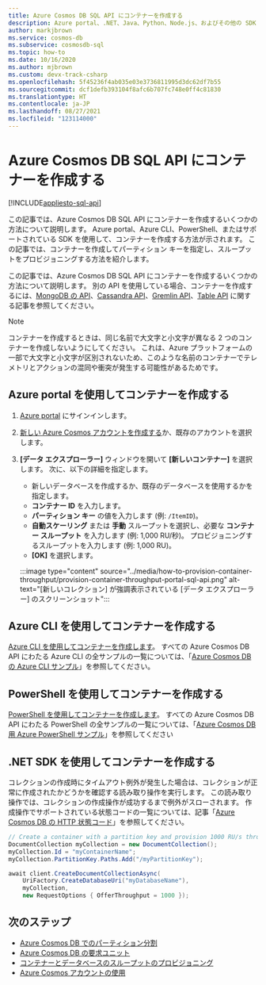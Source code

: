 ```yaml
---
title: Azure Cosmos DB SQL API にコンテナーを作成する
description: Azure portal、.NET、Java、Python、Node.js、およびその他の SDK を使用して、Azure Cosmos DB SQL API でコンテナーを作成する方法について説明します。
author: markjbrown
ms.service: cosmos-db
ms.subservice: cosmosdb-sql
ms.topic: how-to
ms.date: 10/16/2020
ms.author: mjbrown
ms.custom: devx-track-csharp
ms.openlocfilehash: 5f45236f4ab035e03e3736811995d3dc62df7b55
ms.sourcegitcommit: dcf1defb393104f8afc6b707fc748e0ff4c81830
ms.translationtype: HT
ms.contentlocale: ja-JP
ms.lasthandoff: 08/27/2021
ms.locfileid: "123114000"
---
```

# <a name="create-a-container-in-azure-cosmos-db-sql-api"></a>Azure Cosmos DB SQL API にコンテナーを作成する
[!INCLUDE[appliesto-sql-api](../includes/appliesto-sql-api.md)]

この記事では、Azure Cosmos DB SQL API にコンテナーを作成するいくつかの方法について説明します。 Azure portal、Azure CLI、PowerShell、またはサポートされている SDK を使用して、コンテナーを作成する方法が示されます。 この記事では、コンテナーを作成してパーティション キーを指定し、スループットをプロビジョニングする方法を紹介します。

この記事では、Azure Cosmos DB SQL API にコンテナーを作成するいくつかの方法について説明します。 別の API を使用している場合、コンテナーを作成するには、[MongoDB の API](../mongodb/how-to-create-container-mongodb.md)、[Cassandra API](../cassandra/how-to-create-container-cassandra.md)、[Gremlin API](../graph/how-to-create-container-gremlin.md)、[Table API](../table/how-to-create-container.md) に関する記事を参照してください。

> [!NOTE]
> コンテナーを作成するときは、同じ名前で大文字と小文字が異なる 2 つのコンテナーを作成しないようにしてください。 これは、Azure プラットフォームの一部で大文字と小文字が区別されないため、このような名前のコンテナーでテレメトリとアクションの混同や衝突が発生する可能性があるためです。

## <a name="create-a-container-using-azure-portal"></a><a id="portal-sql"></a>Azure portal を使用してコンテナーを作成する

1. [Azure portal](https://portal.azure.com/) にサインインします。

1. [新しい Azure Cosmos アカウントを作成する](create-sql-api-dotnet.md#create-account)か、既存のアカウントを選択します。

1. **[データ エクスプローラー]** ウィンドウを開いて **[新しいコンテナー]** を選択します。 次に、以下の詳細を指定します。

   * 新しいデータベースを作成するか、既存のデータベースを使用するかを指定します。
   * **コンテナー ID** を入力します。
   * **パーティション キー** の値を入力します (例: `/ItemID`)。
   * **自動スケーリング** または **手動** スループットを選択し、必要な **コンテナー スループット** を入力します (例: 1,000 RU/秒)。 プロビジョニングするスループットを入力します (例: 1,000 RU)。
   * **[OK]** を選択します。

    :::image type="content" source="../media/how-to-provision-container-throughput/provision-container-throughput-portal-sql-api.png" alt-text="[新しいコレクション] が強調表示されている [データ エクスプローラー] のスクリーンショット":::

## <a name="create-a-container-using-azure-cli"></a><a id="cli-sql"></a>Azure CLI を使用してコンテナーを作成する

[Azure CLI を使用してコンテナーを作成します](manage-with-cli.md#create-a-container)。 すべての Azure Cosmos DB API にわたる Azure CLI の全サンプルの一覧については、「[Azure Cosmos DB の Azure CLI サンプル](cli-samples.md)」を参照してください。

## <a name="create-a-container-using-powershell"></a>PowerShell を使用してコンテナーを作成する

[PowerShell を使用してコンテナーを作成します](manage-with-powershell.md#create-container)。 すべての Azure Cosmos DB API にわたる PowerShell の全サンプルの一覧については、「[Azure Cosmos DB 用 Azure PowerShell サンプル](powershell-samples.md)」を参照してください

## <a name="create-a-container-using-net-sdk"></a><a id="dotnet-sql"></a>.NET SDK を使用してコンテナーを作成する

コレクションの作成時にタイムアウト例外が発生した場合は、コレクションが正常に作成されたかどうかを確認する読み取り操作を実行します。 この読み取り操作では、コレクションの作成操作が成功するまで例外がスローされます。 作成操作でサポートされている状態コードの一覧については、記事「[Azure Cosmos DB の HTTP 状態コード](/rest/api/cosmos-db/http-status-codes-for-cosmosdb)」を参照してください。

```csharp
// Create a container with a partition key and provision 1000 RU/s throughput.
DocumentCollection myCollection = new DocumentCollection();
myCollection.Id = "myContainerName";
myCollection.PartitionKey.Paths.Add("/myPartitionKey");

await client.CreateDocumentCollectionAsync(
    UriFactory.CreateDatabaseUri("myDatabaseName"),
    myCollection,
    new RequestOptions { OfferThroughput = 1000 });
```

## <a name="next-steps"></a>次のステップ

* [Azure Cosmos DB でのパーティション分割](../partitioning-overview.md)
* [Azure Cosmos DB の要求ユニット](../request-units.md)
* [コンテナーとデータベースのスループットのプロビジョニング](../set-throughput.md)
* [Azure Cosmos アカウントの使用](../account-databases-containers-items.md)